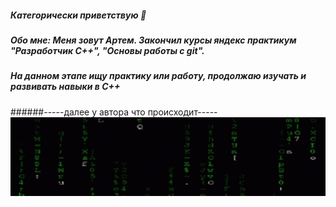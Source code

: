 ##### Категорически приветствую 👋
##### Обо мне: Меня зовут Артем. Закончил курсы яндекс практикум "Разработчик С++", "Основы работы с git".
          
##### На данном этапе ищу практику или работу, продолжаю изучать и развивать навыки в С++
######-----далее у автора что происходит-----
<img alt="Awesome GitHub Profile Readme" src="ezgif.com-resize.gif"> </img>
<!--
**UserUmbasa/UserUmbasa** is a ✨ _special_ ✨ repository because its `README.md` (this file) appears on your GitHub profile.

Here are some ideas to get you started:

- 🔭 I’m currently working on ...
- 🌱 I’m currently learning ...
- 👯 I’m looking to collaborate on ...
- 🤔 I’m looking for help with ...
- 💬 Ask me about ...
- 📫 How to reach me: ...
- 😄 Pronouns: ...
- ⚡ Fun fact: ...
-->
